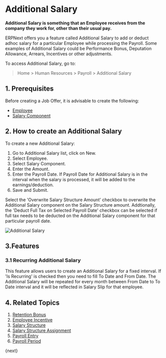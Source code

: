 <!-- add-breadcrumbs -->
# Additional Salary

**Additional Salary is something that an Employee receives from the company they work for, other than their usual pay.**


ERPNext offers you a feature called Additional Salary to add or deduct adhoc salary for a particular Employee while processing the Payroll. Some examples of Additional Salary could be Performance Bonus, Deputation Allowance, Arrears, Incentives or other adjustments.

To access Additional Salary, go to:

> Home > Human Resources > Payroll > Additional Salary

## 1. Prerequisites

Before creating a Job Offer, it is advisable to create the following:

* [Employee](/docs/user/manual/en/human-resources/employee)
* [Salary Component](/docs/user/manual/en/human-resources/salary-component)


## 2. How to create an Additional Salary

To create a new Additional Salary:

1. Go to Additional Salary list, click on New.
2. Select Employee.
3. Select Salary Component.
4. Enter the Amount.
1. Enter the Payroll Date. If Payroll Date for Additional Salary is in the interval when the salary is processed, it will be added to the earnings/deduction.
1. Save and Submit.

Select the 'Overwrite Salary Structure Amount' checkbox to overwrite the Additional Salary component on the Salary Structure amount. Addtionally, the 'Deduct Full Tax on Selected Payroll Date' checkbox can be selected if full tax needs to be deducted on the Additional Salary component for that particular payroll date.

<img class="screenshot" alt="Additional Salary" src="{{docs_base_url}}/assets/img/human-resources/additional-salary.png">

## 3.Features

### 3.1 Recurring Additional Salary
This feature allows users to create an Additional Salary for a fixed interval.
If 'Is Recurring' is checked then you need to fill To Date and From Date. The Additional Salary will be repeated for every month between From Date to To Date interval and it will be reflected in Salary Slip for that employee.

## 4. Related Topics

1. [Retention Bonus](/docs/user/manual/en/human-resources/retention-bonus)
1. [Employee Incentive](/docs/user/manual/en/human-resources/employee-incentive)
1. [Salary Structure](/docs/user/manual/en/human-resources/salary-structure)
1. [Salary Structure Assignment](/docs/user/manual/en/human-resources/salary-structure-assignment)
1. [Payroll Entry](/docs/user/manual/en/human-resources/payroll-entry)
1. [Payroll Period](/docs/user/manual/en/human-resources/payroll-period)


{next}
